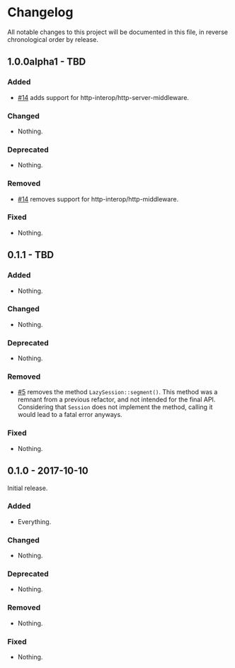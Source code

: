 # Changelog

All notable changes to this project will be documented in this file, in reverse chronological order by release.

## 1.0.0alpha1 - TBD

### Added

- [#14](https://github.com/zendframework/zend-expressive-session/pull/14) adds
  support for http-interop/http-server-middleware.

### Changed

- Nothing.

### Deprecated

- Nothing.

### Removed

- [#14](https://github.com/zendframework/zend-expressive-session/pull/14) removes
  support for http-interop/http-middleware.

### Fixed

- Nothing.

## 0.1.1 - TBD

### Added

- Nothing.

### Changed

- Nothing.

### Deprecated

- Nothing.

### Removed

- [#5](https://github.com/zendframework/zend-expressive-session/pull/5) removes
  the method `LazySession::segment()`. This method was a remnant from a previous
  refactor, and not intended for the final API. Considering that `Session` does
  not implement the method, calling it would lead to a fatal error anyways.

### Fixed

- Nothing.

## 0.1.0 - 2017-10-10

Initial release.

### Added

- Everything.

### Changed

- Nothing.

### Deprecated

- Nothing.

### Removed

- Nothing.

### Fixed

- Nothing.
